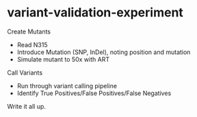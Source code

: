 # variant-validation-experiment

Create Mutants
- Read N315
- Introduce Mutation (SNP, InDel), noting position and mutation
- Simulate mutant to 50x with ART

Call Variants
- Run through variant calling pipeline
- Identify True Positives/False Positives/False Negatives

Write it all up.
